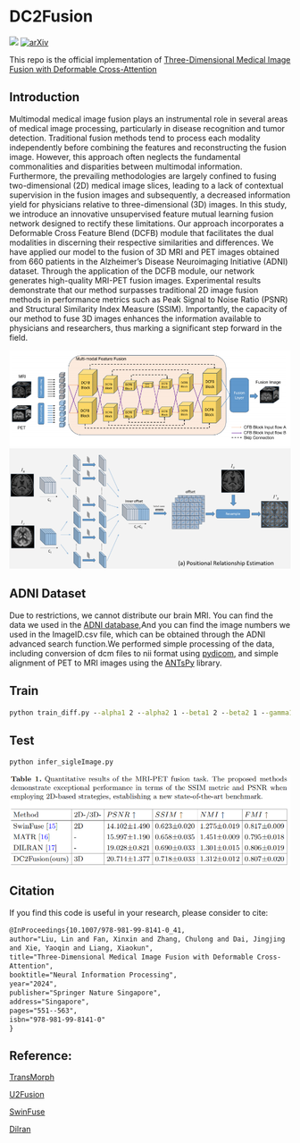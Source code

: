 # DC2Fusion

<a href="https://opensource.org/licenses/MIT"><img src="https://img.shields.io/badge/License-MIT-yellow.svg"></a> [![arXiv](https://img.shields.io/badge/arXiv-2310.06291-red)](https://arxiv.org/abs/2310.06291)

This repo is the official implementation of [Three-Dimensional Medical Image Fusion with Deformable Cross-Attention](https://link.springer.com/chapter/10.1007/978-981-99-8141-0_41)

## Introduction
Multimodal medical image fusion plays an instrumental role
in several areas of medical image processing, particularly in disease recognition and tumor detection. Traditional fusion methods tend to process
each modality independently before combining the features and reconstructing the fusion image. However, this approach often neglects the
fundamental commonalities and disparities between multimodal information. Furthermore, the prevailing methodologies are largely confined
to fusing two-dimensional (2D) medical image slices, leading to a lack
of contextual supervision in the fusion images and subsequently, a
decreased information yield for physicians relative to three-dimensional
(3D) images. In this study, we introduce an innovative unsupervised feature mutual learning fusion network designed to rectify these limitations.
Our approach incorporates a Deformable Cross Feature Blend (DCFB)
module that facilitates the dual modalities in discerning their respective
similarities and differences. We have applied our model to the fusion of
3D MRI and PET images obtained from 660 patients in the Alzheimer’s
Disease Neuroimaging Initiative (ADNI) dataset. Through the application of the DCFB module, our network generates high-quality MRI-PET
fusion images. Experimental results demonstrate that our method surpasses traditional 2D image fusion methods in performance metrics such
as Peak Signal to Noise Ratio (PSNR) and Structural Similarity Index
Measure (SSIM). Importantly, the capacity of our method to fuse 3D
images enhances the information available to physicians and researchers,
thus marking a significant step forward in the field. 


![network](imgs\network.png)
![network](imgs\Position_Relationship.png)


## ADNI Dataset
Due to restrictions, we cannot distribute our brain MRI. You can find the data we used in the 
[ADNI database](https://adni.loni.usc.edu/data-samples/access-data/),And you can find the image numbers we used in the ImageID.csv file, which can be obtained through the ADNI advanced search function.We performed simple processing of the data, including conversion of dcm files to nii format using [pydicom](https://github.com/pydicom/pydicom), and simple alignment of PET to MRI images using the [ANTsPy](https://github.com/ANTsX/ANTsPy) library.

## Train

```cmd
python train_diff.py --alpha1 2 --alpha2 1 --beta1 2 --beta2 1 --gamma1 2 --gamma2 1 --gpus 0 
```
## Test

```cmd
python infer_sigleImage.py
```
![result](imgs\result.png)

## Citation
If you find this code is useful in your research, please consider to cite:

```
@InProceedings{10.1007/978-981-99-8141-0_41,
author="Liu, Lin and Fan, Xinxin and Zhang, Chulong and Dai, Jingjing and Xie, Yaoqin and Liang, Xiaokun",
title="Three-Dimensional Medical Image Fusion with Deformable Cross-Attention",
booktitle="Neural Information Processing",
year="2024",
publisher="Springer Nature Singapore",
address="Singapore",
pages="551--563",
isbn="978-981-99-8141-0"
}

```

## Reference:

[TransMorph](https://github.com/junyuchen245/TransMorph_Transformer_for_Medical_Image_Registration/tree/main
)

[U2Fusion](https://github.com/hanna-xu/U2Fusion)

[SwinFuse](https://github.com/Zhishe-Wang/SwinFuse)

[Dilran](https://github.com/simonZhou86/dilran)

